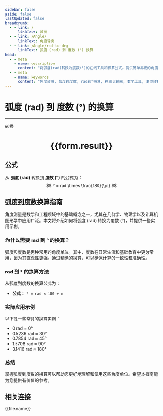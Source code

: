 ```yaml
---
sidebar: false
aside: false
lastUpdated: false
breadcrumb:
  - - link: /
      linkText: 首页
  - - link: /Angle/
      linkText: 角度转换
  - - link: /Angle/rad-to-deg
      linkText: 弧度 (rad) 到 度数 (°) 换算
head:
  - - meta
    - name: description
      content: "将弧度(rad)转换为度数(°)的在线工具和换算公式。提供简单易用的角度单位转换计算器。"
  - - meta
    - name: keywords
      content: "角度转换, 弧度转度数, rad到°换算, 在线计算器, 数学工具, 单位转换"
---
```

# 弧度 (rad) 到 度数 (°) 的换算
---
<script setup>
import { onMounted, reactive, inject, ref } from 'vue'
import { NButton, NForm, NFormItem, NInput, NInputNumber, NSelect, NCard, useMessage,NGrid ,NGi } from 'naive-ui'
import { defineClientComponent } from 'vitepress'
import { Angle } from '../../files';
const convert = inject('convert')

const form = reactive({
  number: null,
  result: '',
})

const convertHandler = () => {
  if (form.number !== null && !isNaN(form.number)) {
    const convertedValue = parseFloat(form.number) * 180 / Math.PI
    form.result = `${form.number}rad = ${convertedValue.toFixed(4)}°`
  } else {
    form.result = '请输入有效的数值。'
  }
}
</script>

<n-form size="large" :model="form">
  <n-form-item label="弧度 (rad)">
    <n-input-number v-model:value="form.number" placeholder="输入弧度" style="width: 100%" />
  </n-form-item>
  <n-form-item>
    <n-button type="primary" @click="convertHandler" block>转换</n-button>
  </n-form-item>
</n-form>

<n-card  embedded :bordered="false" hoverable>
  <div  style="text-align:center">
    <h1>{{form.result}}</h1>
  </div>
</n-card>

## 公式

从 **弧度 (rad)** 转换到 **度数 (°)** 的公式为：
$$ ° = rad \times \frac{180}{\pi} $$

## 弧度到度数换算指南

角度测量是数学和工程领域中的基础概念之一，尤其在几何学、物理学以及计算机图形学中应用广泛。本文将介绍如何将弧度 (rad) 转换为度数 (°)，并提供一些实用示例。

### 为什么需要 rad 到 ° 的换算？

弧度和度数是两种常用的角度单位。其中，度数在日常生活和基础教育中更为常用，因为其直观性更强。通过精确的换算，可以确保计算的一致性和准确性。

### rad 到 ° 的换算方法

从弧度到度数的换算公式为：

- **公式：** `° = rad × 180 ÷ π`

### 实际应用示例

以下是一些常见的换算实例：

- 0 rad = 0°
- 0.5236 rad ≈ 30°
- 0.7854 rad ≈ 45°
- 1.5708 rad ≈ 90°
- 3.1416 rad ≈ 180°

### 总结

掌握弧度到度数的换算可以帮助您更好地理解和使用这些角度单位。希望本指南能为您提供有价值的参考。

## 相关连接
<n-grid x-gap="12" :cols="3">
  <n-gi v-for="(file, index) in Angle" :key="index">
    <n-button
      text
      tag="a"
      :href="file.path"
      type="primary"
    >
      {{file.name}}
    </n-button>
  </n-gi>
</n-grid>